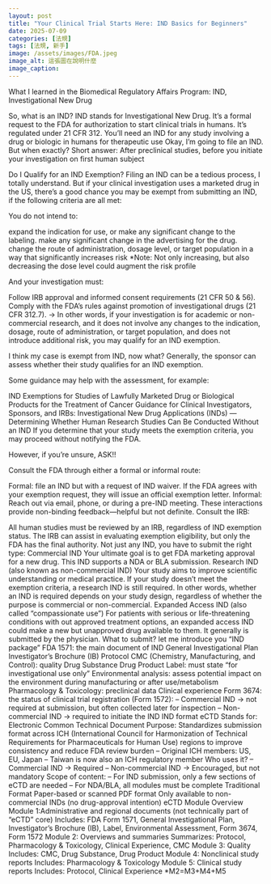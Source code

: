 ```yaml
---
layout: post
title: "Your Clinical Trial Starts Here: IND Basics for Beginners"
date: 2025-07-09
categories: [法規]
tags: [法規, 新手]
image: /assets/images/FDA.jpeg  
image_alt: 這張圖在說明什麼
image_caption: 
---
```

What I learned in the Biomedical Regulatory Affairs Program: IND, Investigational New Drug


So, what is an IND?
IND stands for Investigational New Drug. It’s a formal request to the FDA for authorization to start clinical trials in humans.
It’s regulated under 21 CFR 312.
You’ll need an IND for any study involving a drug or biologic in humans for therapeutic use
Okay, I’m going to file an IND. But when exactly?
Short answer: After preclinical studies, before you initiate your investigation on first human subject

Do I Qualify for an IND Exemption?
Filing an IND can be a tedious process, I totally understand. But if your clinical investigation uses a marketed drug in the US, there’s a good chance you may be exempt from submitting an IND, if the following criteria are all met:

You do not intend to:

expand the indication for use, or make any significant change to the labeling.
make any significant change in the advertising for the drug.
change the route of administration, dosage level, or target population in a way that significantly increases risk
*Note: Not only increasing, but also decreasing the dose level could augment the risk profile

And your investigation must:

Follow IRB approval and informed consent requirements (21 CFR 50 & 56).
Comply with the FDA’s rules against promotion of investigational drugs (21 CFR 312.7).
→ In other words, if your investigation is for academic or non-commercial research, and it does not involve any changes to the indication, dosage, route of administration, or target population, and does not introduce additional risk, you may qualify for an IND exemption.

I think my case is exempt from IND, now what?
Generally, the sponsor can assess whether their study qualifies for an IND exemption.

Some guidance may help with the assessment, for example:

IND Exemptions for Studies of Lawfully Marketed Drug or Biological Products for the Treatment of Cancer
Guidance for Clinical Investigators, Sponsors, and IRBs: Investigational New Drug Applications (INDs) — Determining Whether Human Research Studies Can Be Conducted Without an IND
If you determine that your study meets the exemption criteria, you may proceed without notifying the FDA.

However, if you’re unsure, ASK!!

Consult the FDA through either a formal or informal route:

Formal: file an IND but with a request of IND waiver. If the FDA agrees with your exemption request, they will issue an official exemption letter.
Informal: Reach out via email, phone, or during a pre-IND meeting. These interactions provide non-binding feedback—helpful but not definite.
Consult the IRB:

All human studies must be reviewed by an IRB, regardless of IND exemption status.
The IRB can assist in evaluating exemption eligibility, but only the FDA has the final authority.
Not just any IND, you have to submit the right type:
Commercial IND
Your ultimate goal is to get FDA marketing approval for a new drug. This IND supports a NDA or BLA submission.
Research IND (also known as non-commercial IND)
Your study aims to improve scientific understanding or medical practice.
If your study doesn’t meet the exemption criteria, a research IND is still required. In other words, whether an IND is required depends on your study design, regardless of whether the purpose is commercial or non-commercial.
Expanded Access IND (also called “compassionate use”)
For patients with serious or life-threatening conditions with out approved treatment options, an expanded access IND could make a new but unapproved drug available to them.
It generally is submitted by the physician.
What to submit? let me introduce you “IND package”
FDA 1571: the main document of IND
General Investigational Plan
Investigator’s Brochure (IB)
Protocol
CMC (Chemistry, Manufacturing, and Control): quality
Drug Substance
Drug Product
Label: must state “for investigational use only”
Environmental analysis: assess potential impact on the environment during manufacturing or after use/metabolism
Pharmacology & Toxicology: preclinical data
Clinical experience
Form 3674: the status of clinical trial registration
(Form 1572):
– Commercial IND → not required at submission, but often collected later for inspection
– Non-commercial IND → required to initiate the IND
IND format
eCTD
Stands for: Electronic Common Technical Document
Purpose: Standardizes submission format across ICH (International Council for Harmonization of Technical Requirements for Pharmaceuticals for Human Use) regions to improve consistency and reduce FDA review burden
– Original ICH members: US, EU, Japan
– Taiwan is now also an ICH regulatory member
Who uses it?
– Commercial IND → Required
– Non-commercial IND → Encouraged, but not mandatory
Scope of content:
– For IND submission, only a few sections of eCTD are needed
– For NDA/BLA, all modules must be complete
Traditional Format
Paper-based or scanned PDF format
Only available to non-commercial INDs (no drug-approval intention)
eCTD Module Overview
Module 1:Administrative and regional documents (not technically part of “eCTD” core)
Includes: FDA Form 1571, General Investigational Plan, Investigator’s Brochure (IB), Label, Environmental Assessment, Form 3674, Form 1572
Module 2: Overviews and summaries
Summarizes: Protocol, Pharmacology & Toxicology, Clinical Experience, CMC
Module 3: Quality
Includes: CMC, Drug Substance, Drug Product
Module 4: Nonclinical study reports
Includes: Pharmacology & Toxicology
Module 5: Clinical study reports
Includes: Protocol, Clinical Experience
*M2=M3+M4+M5

